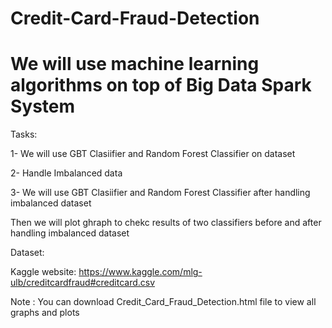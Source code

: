 # Credit-Card-Fraud-Detection

# We will use machine learning algorithms on top of Big Data Spark System


Tasks:

1- We will use GBT Clasiifier and Random Forest Classifier on dataset

2- Handle Imbalanced data

3- We will use GBT Clasiifier and Random Forest Classifier after handling imbalanced dataset


Then we will plot ghraph to chekc results of two classifiers before and after handling imbalanced dataset 

Dataset:

Kaggle website: https://www.kaggle.com/mlg-ulb/creditcardfraud#creditcard.csv

Note :
You can download Credit_Card_Fraud_Detection.html file to view all graphs and plots

